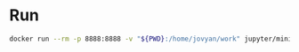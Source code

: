 # Run
```sh
docker run --rm -p 8888:8888 -v "${PWD}:/home/jovyan/work" jupyter/minimal-notebook
```
